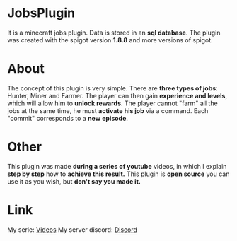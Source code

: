# JobsPlugin

It is a minecraft jobs plugin. Data is stored in an **sql database**. The plugin was created with the spigot version **1.8.8** and more versions of spigot.

# About

The concept of this plugin is very simple. There are **three types of jobs**: Hunter, Miner and Farmer. The player can then gain **experience and levels**, which will allow him to **unlock rewards**. The player cannot "farm" all the jobs at the same time, he must **activate his job** via a command. Each "commit" corresponds to a **new episode**.

# Other 

This plugin was made **during a series of youtube** videos, in which I explain **step by step** how to **achieve this result.** This plugin is **open source** you can use it as you wish, but **don't say you made it.**

# Link
My serie: [Videos](https://www.youtube.com/watch?v=21Ld7mQwh6M)
My server discord: [Discord](https://discord.com/invite/F8MUXZEy59)
